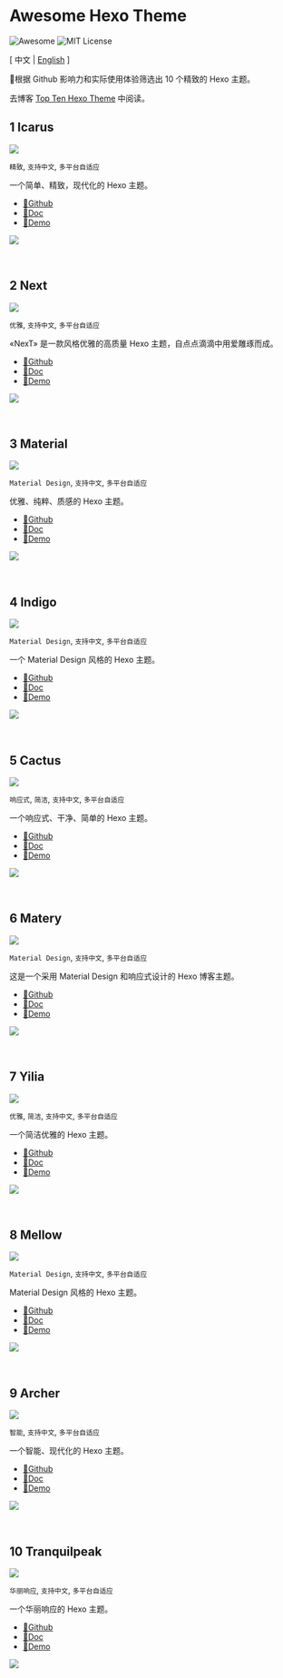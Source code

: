 # Awesome Hexo Theme

![Awesome](https://cdn.rawgit.com/sindresorhus/awesome/d7305f38d29fed78fa85652e3a63e154dd8e8829/media/badge.svg)
![MIT License](https://img.shields.io/badge/license-MIT-green.svg)

[ 中文 | [English](./README_EN.md) ]

🌟根据 Github 影响力和实际使用体验筛选出 10 个精致的 Hexo 主题。

去博客 [Top Ten Hexo Theme](https://www.v2ai.cn/2018/11/20/others/5-top-10-hexo-theme/) 中阅读。

## 1 Icarus

![](https://img.shields.io/github/stars/ppoffice/hexo-theme-icarus.svg)

`精致`, `支持中文`, `多平台自适应`

一个简单、精致，现代化的 Hexo 主题。

- [🔗Github](https://github.com/ppoffice/hexo-theme-icarus)
- [🔗Doc](https://blog.zhangruipeng.me/hexo-theme-icarus/categories/)
- [🔗Demo](https://blog.zhangruipeng.me/hexo-theme-icarus/)

![](https://www.v2ai.cn/assets/others/5/ppoffice_hexo-theme-icarus.png)

<br>

## 2 Next

![](https://img.shields.io/github/stars/theme-next/hexo-theme-next.svg)

`优雅`, `支持中文`, `多平台自适应`

«NexT» 是一款风格优雅的高质量 Hexo 主题，自点点滴滴中用爱雕琢而成。

- [🔗Github](https://github.com/theme-next/hexo-theme-next)
- [🔗Doc](http://theme-next.iissnan.com/)
- [🔗Demo](https://theme-next.org/)

![](https://www.v2ai.cn/assets/others/5/theme-next_hexo-theme-next.png)

<br>

## 3 Material

![](https://img.shields.io/github/stars/viosey/hexo-theme-material.svg)

`Material Design`, `支持中文`, `多平台自适应`

优雅、纯粹、质感的 Hexo 主题。

- [🔗Github](https://github.com/viosey/hexo-theme-material)
- [🔗Doc](https://material.viosey.com/docs/)
- [🔗Demo](https://liyin.date/)

![](https://www.v2ai.cn/assets/others/5/viosey_hexo-theme-material.png)

<br>

## 4 Indigo

![](https://img.shields.io/github/stars/yscoder/hexo-theme-indigo.svg)

`Material Design`, `支持中文`, `多平台自适应`

一个 Material Design 风格的 Hexo 主题。

- [🔗Github](https://github.com/yscoder/hexo-theme-indigo)
- [🔗Doc](https://github.com/yscoder/hexo-theme-indigo/wiki)
- [🔗Demo](https://yscoder.github.io/)

![](https://www.v2ai.cn/assets/others/5/yscoder_hexo-theme-indigo.png)

<br>

## 5 Cactus

![](https://img.shields.io/github/stars/probberechts/hexo-theme-cactus.svg)

`响应式`, `简洁`, `支持中文`, `多平台自适应`

一个响应式、干净、简单的 Hexo 主题。

- [🔗Github](https://github.com/probberechts/hexo-theme-cactus)
- [🔗Doc](https://github.com/probberechts/hexo-theme-cactus)
- [🔗Demo](https://probberechts.github.io/hexo-theme-cactus/)

![](https://www.v2ai.cn/assets/others/5/probberechts_hexo-theme-cactus.png)

<br>

## 6 Matery

![](https://img.shields.io/github/stars/blinkfox/hexo-theme-matery.svg)

`Material Design`, `支持中文`, `多平台自适应`

这是一个采用 Material Design 和响应式设计的 Hexo 博客主题。

- [🔗Github](https://github.com/blinkfox/hexo-theme-matery)
- [🔗Doc](https://github.com/blinkfox/hexo-theme-matery/blob/master/README_CN.md)
- [🔗Demo](https://blinkfox.github.io/)

![](https://www.v2ai.cn/assets/others/5/blinkfox_hexo-theme-matery.png)

<br>

## 7 Yilia

![](https://img.shields.io/github/stars/litten/hexo-theme-yilia.svg)

`优雅`, `简洁`, `支持中文`, `多平台自适应`

一个简洁优雅的 Hexo 主题。

- [🔗Github](https://github.com/litten/hexo-theme-yilia)
- [🔗Doc](https://github.com/litten/hexo-theme-yilia/wiki)
- [🔗Demo](http://litten.me/)

![](https://www.v2ai.cn/assets/others/5/litten_hexo-theme-yilia.png)

<br>

## 8 Mellow

![](https://img.shields.io/github/stars/codefine/hexo-theme-mellow.svg)

`Material Design`, `支持中文`, `多平台自适应`

Material Design 风格的 Hexo 主题。

- [🔗Github](https://github.com/codefine/hexo-theme-mellow)
- [🔗Doc](https://github.com/codefine/hexo-theme-mellow/wiki)
- [🔗Demo](https://hexo.lujingtao.com/)

![](https://www.v2ai.cn/assets/others/5/codefine_hexo-theme-mellow.png)

<br>

## 9 Archer

![](https://img.shields.io/github/stars/fi3ework/hexo-theme-archer.svg)

`智能`, `支持中文`, `多平台自适应`

一个智能、现代化的 Hexo 主题。

- [🔗Github](https://github.com/fi3ework/hexo-theme-archer)
- [🔗Doc](https://github.com/fi3ework/hexo-theme-archer/blob/master/docs/develop-guide-zh.md)
- [🔗Demo](http://firework.studio/archer-demo/)

![](https://www.v2ai.cn/assets/others/5/fi3ework_hexo-theme-archer.png)

<br>

## 10 Tranquilpeak

![](https://img.shields.io/github/stars/LouisBarranqueiro/hexo-theme-tranquilpeak.svg)

`华丽响应`, `支持中文`, `多平台自适应`

一个华丽响应的 Hexo 主题。

- [🔗Github](https://github.com/LouisBarranqueiro/hexo-theme-tranquilpeak)
- [🔗Doc](https://github.com/LouisBarranqueiro/hexo-theme-tranquilpeak)
- [🔗Demo](https://louisbarranqueiro.github.io/hexo-theme-tranquilpeak/)

![](https://www.v2ai.cn/assets/others/5/LouisBarranqueiro_hexo-theme-tranquilpeak.png)

<br>
